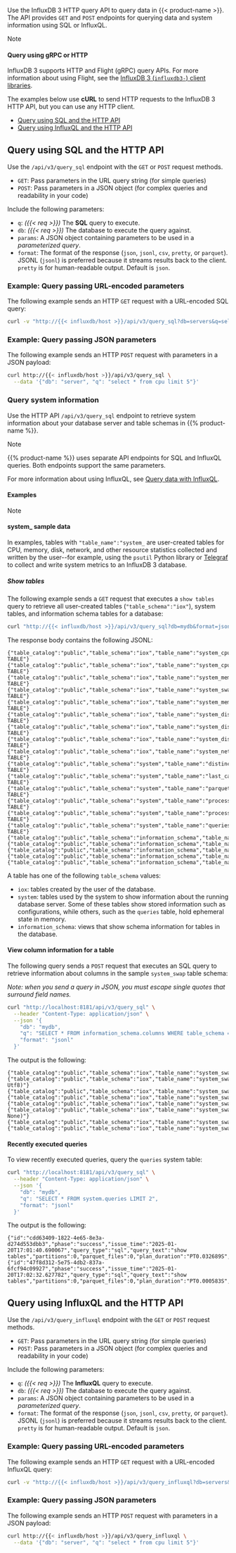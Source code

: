 
Use the InfluxDB 3 HTTP query API to query data in {{< product-name >}}.
The API provides `GET` and `POST` endpoints for querying data and system information using SQL or InfluxQL.

> [!Note]
> #### Query using gRPC or HTTP
>
> InfluxDB 3 supports HTTP and Flight (gRPC) query APIs.
> For more information about using Flight, see the [InfluxDB 3 (`influxdb3-`) client libraries](https://github.com/InfluxCommunity/).

The examples below use **cURL** to send HTTP requests to the InfluxDB 3 HTTP API,
but you can use any HTTP client.

- [Query using SQL and the HTTP API](#query-using-sql-and-the-http-api)
- [Query using InfluxQL and the HTTP API](#query-using-influxql-and-the-http-api)

## Query using SQL and the HTTP API

Use the `/api/v3/query_sql` endpoint with the `GET` or `POST` request methods.

- `GET`: Pass parameters in the URL query string (for simple queries)
- `POST`: Pass parameters in a JSON object (for complex queries and readability in your code)

Include the following parameters:

- `q`: _({{< req >}})_ The **SQL** query to execute.
- `db`: _({{< req >}})_ The database to execute the query against.
- `params`: A JSON object containing parameters to be used in a _parameterized query_.
- `format`: The format of the response (`json`, `jsonl`, `csv`, `pretty`, or `parquet`).
  JSONL (`jsonl`) is preferred because it streams results back to the client.
  `pretty` is for human-readable output. Default is `json`.

### Example: Query passing URL-encoded parameters

The following example sends an HTTP `GET` request with a URL-encoded SQL query:

```bash
curl -v "http://{{< influxdb/host >}}/api/v3/query_sql?db=servers&q=select+*+from+cpu+limit+5"
```

### Example: Query passing JSON parameters

The following example sends an HTTP `POST` request with parameters in a JSON payload:

```bash
curl http://{{< influxdb/host >}}/api/v3/query_sql \
  --data '{"db": "server", "q": "select * from cpu limit 5"}'
```

### Query system information

Use the HTTP API `/api/v3/query_sql` endpoint to retrieve system information about your database server and table schemas in {{% product-name %}}.

> [!Note]
> {{% product-name %}} uses separate API endpoints for SQL and InfluxQL queries.
> Both endpoints support the same parameters.
> 
> For more information about using InfluxQL, see [Query data with InfluxQL](/influxdb3/version/query-data/influxql/).

#### Examples

> [!Note]
> #### system_ sample data
>
> In examples, tables with `"table_name":"system_` are user-created tables for CPU, memory, disk,
> network, and other resource statistics collected and written
> by the user--for example, using the `psutil` Python library or
> [Telegraf](https://docs.influxdata.com/telegraf/v1/get-started/) to collect
> and write system metrics to an InfluxDB 3 database.

##### Show tables

The following example sends a `GET` request that executes a `show tables` query
to retrieve all user-created
tables (`"table_schema":"iox"`), system tables, and information schema tables
for a database:

```bash
curl "http://{{< influxdb/host >}}/api/v3/query_sql?db=mydb&format=jsonl&q=show%20tables"
```

The response body contains the following JSONL:

```jsonl
{"table_catalog":"public","table_schema":"iox","table_name":"system_cpu","table_type":"BASE TABLE"}
{"table_catalog":"public","table_schema":"iox","table_name":"system_cpu_cores","table_type":"BASE TABLE"}
{"table_catalog":"public","table_schema":"iox","table_name":"system_memory","table_type":"BASE TABLE"}
{"table_catalog":"public","table_schema":"iox","table_name":"system_swap","table_type":"BASE TABLE"}
{"table_catalog":"public","table_schema":"iox","table_name":"system_memory_faults","table_type":"BASE TABLE"}
{"table_catalog":"public","table_schema":"iox","table_name":"system_disk_usage","table_type":"BASE TABLE"}
{"table_catalog":"public","table_schema":"iox","table_name":"system_disk_io","table_type":"BASE TABLE"}
{"table_catalog":"public","table_schema":"iox","table_name":"system_disk_performance","table_type":"BASE TABLE"}
{"table_catalog":"public","table_schema":"iox","table_name":"system_network","table_type":"BASE TABLE"}
{"table_catalog":"public","table_schema":"system","table_name":"distinct_caches","table_type":"BASE TABLE"}
{"table_catalog":"public","table_schema":"system","table_name":"last_caches","table_type":"BASE TABLE"}
{"table_catalog":"public","table_schema":"system","table_name":"parquet_files","table_type":"BASE TABLE"}
{"table_catalog":"public","table_schema":"system","table_name":"processing_engine_plugins","table_type":"BASE TABLE"}
{"table_catalog":"public","table_schema":"system","table_name":"processing_engine_triggers","table_type":"BASE TABLE"}
{"table_catalog":"public","table_schema":"system","table_name":"queries","table_type":"BASE TABLE"}
{"table_catalog":"public","table_schema":"information_schema","table_name":"tables","table_type":"VIEW"}
{"table_catalog":"public","table_schema":"information_schema","table_name":"views","table_type":"VIEW"}
{"table_catalog":"public","table_schema":"information_schema","table_name":"columns","table_type":"VIEW"}
{"table_catalog":"public","table_schema":"information_schema","table_name":"df_settings","table_type":"VIEW"}
{"table_catalog":"public","table_schema":"information_schema","table_name":"schemata","table_type":"VIEW"}
```

A table has one of the following `table_schema` values:

- `iox`: tables created by the user of the database.
- `system`: tables used by the system to show information about the running database server.
  Some of these tables show stored information such as configurations,
  while others, such as the `queries` table, hold ephemeral state in memory.
- `information_schema`: views that show schema information for tables in the database.

#### View column information for a table

The following query sends a `POST` request that executes an SQL query to
retrieve information about columns in the sample `system_swap` table schema:

_Note: when you send a query in JSON, you must escape single quotes
that surround field names._

```bash
curl "http://localhost:8181/api/v3/query_sql" \
  --header "Content-Type: application/json" \
  --json '{
    "db": "mydb",
    "q": "SELECT * FROM information_schema.columns WHERE table_schema = '"'iox'"' AND table_name = '"'system_swap'"'",
    "format": "jsonl"
  }'
```

The output is the following:

```jsonl
{"table_catalog":"public","table_schema":"iox","table_name":"system_swap","column_name":"free","ordinal_position":0,"is_nullable":"YES","data_type":"UInt64"}
{"table_catalog":"public","table_schema":"iox","table_name":"system_swap","column_name":"host","ordinal_position":1,"is_nullable":"NO","data_type":"Dictionary(Int32, Utf8)"}
{"table_catalog":"public","table_schema":"iox","table_name":"system_swap","column_name":"percent","ordinal_position":2,"is_nullable":"YES","data_type":"Float64","numeric_precision":24,"numeric_precision_radix":2}
{"table_catalog":"public","table_schema":"iox","table_name":"system_swap","column_name":"sin","ordinal_position":3,"is_nullable":"YES","data_type":"UInt64"}
{"table_catalog":"public","table_schema":"iox","table_name":"system_swap","column_name":"sout","ordinal_position":4,"is_nullable":"YES","data_type":"UInt64"}
{"table_catalog":"public","table_schema":"iox","table_name":"system_swap","column_name":"time","ordinal_position":5,"is_nullable":"NO","data_type":"Timestamp(Nanosecond, None)"}
{"table_catalog":"public","table_schema":"iox","table_name":"system_swap","column_name":"total","ordinal_position":6,"is_nullable":"YES","data_type":"UInt64"}
{"table_catalog":"public","table_schema":"iox","table_name":"system_swap","column_name":"used","ordinal_position":7,"is_nullable":"YES","data_type":"UInt64"}
```

#### Recently executed queries

To view recently executed queries, query the `queries` system table:

```bash
curl "http://localhost:8181/api/v3/query_sql" \
  --header "Content-Type: application/json" \
  --json '{
    "db": "mydb",
    "q": "SELECT * FROM system.queries LIMIT 2",
    "format": "jsonl"
  }'
```

The output is the following:

```jsonl
{"id":"cdd63409-1822-4e65-8e3a-d274d553dbb3","phase":"success","issue_time":"2025-01-20T17:01:40.690067","query_type":"sql","query_text":"show tables","partitions":0,"parquet_files":0,"plan_duration":"PT0.032689S","permit_duration":"PT0.000202S","execute_duration":"PT0.000223S","end2end_duration":"PT0.033115S","compute_duration":"P0D","max_memory":0,"success":true,"running":false,"cancelled":false}
{"id":"47f8d312-5e75-4db2-837a-6fcf94c09927","phase":"success","issue_time":"2025-01-20T17:02:32.627782","query_type":"sql","query_text":"show tables","partitions":0,"parquet_files":0,"plan_duration":"PT0.000583S","permit_duration":"PT0.000015S","execute_duration":"PT0.000063S","end2end_duration":"PT0.000662S","compute_duration":"P0D","max_memory":0,"success":true,"running":false,"cancelled":false}
```

## Query using InfluxQL and the HTTP API

Use the `/api/v3/query_influxql` endpoint with the `GET` or `POST` request methods.

- `GET`: Pass parameters in the URL query string (for simple queries)
- `POST`: Pass parameters in a JSON object (for complex queries and readability in your code)

Include the following parameters:

- `q`: _({{< req >}})_ The **InfluxQL** query to execute.
- `db`: _({{< req >}})_ The database to execute the query against.
- `params`: A JSON object containing parameters to be used in a _parameterized query_.
- `format`: The format of the response (`json`, `jsonl`, `csv`, `pretty`, or `parquet`).
  JSONL (`jsonl`) is preferred because it streams results back to the client.
  `pretty` is for human-readable output. Default is `json`.

### Example: Query passing URL-encoded parameters

The following example sends an HTTP `GET` request with a URL-encoded InfluxQL query:

```bash
curl -v "http://{{< influxdb/host >}}/api/v3/query_influxql?db=servers&q=select+*+from+cpu+limit+5"
```

### Example: Query passing JSON parameters

The following example sends an HTTP `POST` request with parameters in a JSON payload:

```bash
curl http://{{< influxdb/host >}}/api/v3/query_influxql \
  --data '{"db": "server", "q": "select * from cpu limit 5"}'
```